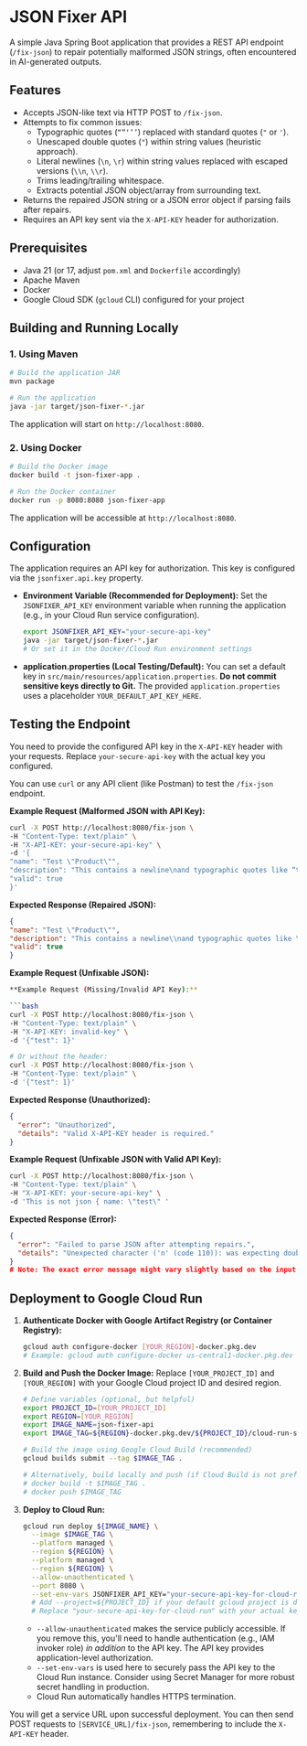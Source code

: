 # JSON Fixer API

A simple Java Spring Boot application that provides a REST API endpoint (`/fix-json`) to repair potentially malformed JSON strings, often encountered in AI-generated outputs.

## Features

-   Accepts JSON-like text via HTTP POST to `/fix-json`.
-   Attempts to fix common issues:
    -   Typographic quotes (`“”‘’’`) replaced with standard quotes (`"` or `'`).
    -   Unescaped double quotes (`"`) within string values (heuristic approach).
    -   Literal newlines (`\n`, `\r`) within string values replaced with escaped versions (`\\n`, `\\r`).
    -   Trims leading/trailing whitespace.
    -   Extracts potential JSON object/array from surrounding text.
-   Returns the repaired JSON string or a JSON error object if parsing fails after repairs.
-   Requires an API key sent via the `X-API-KEY` header for authorization.

## Prerequisites

-   Java 21 (or 17, adjust `pom.xml` and `Dockerfile` accordingly)
-   Apache Maven
-   Docker
-   Google Cloud SDK (`gcloud` CLI) configured for your project

## Building and Running Locally

### 1. Using Maven

```bash
# Build the application JAR
mvn package

# Run the application
java -jar target/json-fixer-*.jar
```

The application will start on `http://localhost:8080`.

### 2. Using Docker

```bash
# Build the Docker image
docker build -t json-fixer-app .

# Run the Docker container
docker run -p 8080:8080 json-fixer-app
```

The application will be accessible at `http://localhost:8080`.

## Configuration

The application requires an API key for authorization. This key is configured via the `jsonfixer.api.key` property.

-   **Environment Variable (Recommended for Deployment):** Set the `JSONFIXER_API_KEY` environment variable when running the application (e.g., in your Cloud Run service configuration).
    ```bash
    export JSONFIXER_API_KEY="your-secure-api-key"
    java -jar target/json-fixer-*.jar
    # Or set it in the Docker/Cloud Run environment settings
    ```
-   **application.properties (Local Testing/Default):** You can set a default key in `src/main/resources/application.properties`. **Do not commit sensitive keys directly to Git.** The provided `application.properties` uses a placeholder `YOUR_DEFAULT_API_KEY_HERE`.

## Testing the Endpoint

You need to provide the configured API key in the `X-API-KEY` header with your requests. Replace `your-secure-api-key` with the actual key you configured.

You can use `curl` or any API client (like Postman) to test the `/fix-json` endpoint.

**Example Request (Malformed JSON with API Key):**

```bash
curl -X POST http://localhost:8080/fix-json \
-H "Content-Type: text/plain" \
-H "X-API-KEY: your-secure-api-key" \
-d '{
"name": "Test \"Product\"",
"description": "This contains a newline\nand typographic quotes like “these”.",
"valid": true
}'
```

**Expected Response (Repaired JSON):**

```json
{
"name": "Test \"Product\"",
"description": "This contains a newline\\nand typographic quotes like \"these\".",
"valid": true
}
```

**Example Request (Unfixable JSON):**

```bash
**Example Request (Missing/Invalid API Key):**

```bash
curl -X POST http://localhost:8080/fix-json \
-H "Content-Type: text/plain" \
-H "X-API-KEY: invalid-key" \
-d '{"test": 1}'

# Or without the header:
curl -X POST http://localhost:8080/fix-json \
-H "Content-Type: text/plain" \
-d '{"test": 1}'
```

**Expected Response (Unauthorized):**

```json
{
  "error": "Unauthorized",
  "details": "Valid X-API-KEY header is required."
}
```

**Example Request (Unfixable JSON with Valid API Key):**

```bash
curl -X POST http://localhost:8080/fix-json \
-H "Content-Type: text/plain" \
-H "X-API-KEY: your-secure-api-key" \
-d 'This is not json { name: \"test\" '
```

**Expected Response (Error):**

```json
{
  "error": "Failed to parse JSON after attempting repairs.",
  "details": "Unexpected character ('n' (code 110)): was expecting double-quote to start field name\n at [Source: (String)\"{ name: \"test\" \"; line: 1, column: 4]"
}
# Note: The exact error message might vary slightly based on the input and Jackson version.
```


## Deployment to Google Cloud Run

1.  **Authenticate Docker with Google Artifact Registry (or Container Registry):**
    ```bash
    gcloud auth configure-docker [YOUR_REGION]-docker.pkg.dev
    # Example: gcloud auth configure-docker us-central1-docker.pkg.dev
    ```

2.  **Build and Push the Docker Image:**
    Replace `[YOUR_PROJECT_ID]` and `[YOUR_REGION]` with your Google Cloud project ID and desired region.
    ```bash
    # Define variables (optional, but helpful)
    export PROJECT_ID=[YOUR_PROJECT_ID]
    export REGION=[YOUR_REGION]
    export IMAGE_NAME=json-fixer-api
    export IMAGE_TAG=${REGION}-docker.pkg.dev/${PROJECT_ID}/cloud-run-source-deploy/${IMAGE_NAME}:latest

    # Build the image using Google Cloud Build (recommended)
    gcloud builds submit --tag $IMAGE_TAG .

    # Alternatively, build locally and push (if Cloud Build is not preferred)
    # docker build -t $IMAGE_TAG .
    # docker push $IMAGE_TAG
    ```

3.  **Deploy to Cloud Run:**
    ```bash
    gcloud run deploy ${IMAGE_NAME} \
      --image $IMAGE_TAG \
      --platform managed \
      --region ${REGION} \
      --platform managed \
      --region ${REGION} \
      --allow-unauthenticated \
      --port 8080 \
      --set-env-vars JSONFIXER_API_KEY="your-secure-api-key-for-cloud-run"
      # Add --project=${PROJECT_ID} if your default gcloud project is different
      # Replace "your-secure-api-key-for-cloud-run" with your actual key
    ```

    -   `--allow-unauthenticated` makes the service publicly accessible. If you remove this, you'll need to handle authentication (e.g., IAM invoker role) *in addition* to the API key. The API key provides application-level authorization.
    -   `--set-env-vars` is used here to securely pass the API key to the Cloud Run instance. Consider using Secret Manager for more robust secret handling in production.
    -   Cloud Run automatically handles HTTPS termination.

You will get a service URL upon successful deployment. You can then send POST requests to `[SERVICE_URL]/fix-json`, remembering to include the `X-API-KEY` header.
